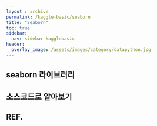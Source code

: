 ```yaml
---
layout : archive
permalink: /kaggle-basic/seaborn
title: "Seaborn"
toc: true
sidebar:
  nav: sidebar-kagglebasic
header:
  overlay_image: /assets/images/category/datapython.jpg
---
```


## seaborn 라이브러리

## 소스코드로 알아보기

## REF.
